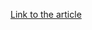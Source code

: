 [Link to the article](https://cybersecuritynews.com/new-supercard-malware-using-hacked-android-phones/)
